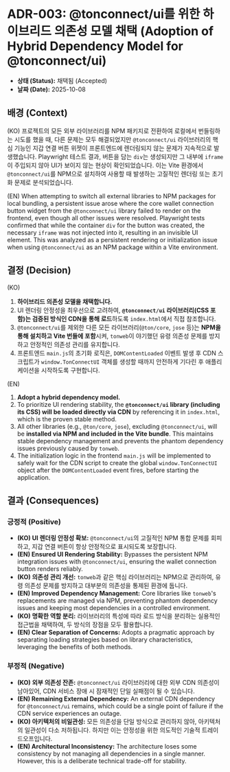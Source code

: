 # ADR-003: @tonconnect/ui를 위한 하이브리드 의존성 모델 채택 (Adoption of Hybrid Dependency Model for @tonconnect/ui)

- **상태 (Status):** 채택됨 (Accepted)
- **날짜 (Date):** 2025-10-08

## 배경 (Context)

(KO)
프로젝트의 모든 외부 라이브러리를 NPM 패키지로 전환하여 로컬에서 번들링하는 시도를 했을 때, 다른 문제는 모두 해결되었지만 `@tonconnect/ui` 라이브러리의 핵심 기능인 지갑 연결 버튼 위젯이 프론트엔드에 렌더링되지 않는 문제가 지속적으로 발생했습니다. Playwright 테스트 결과, 버튼을 담는 `div`는 생성되지만 그 내부에 `iframe`이 주입되지 않아 UI가 보이지 않는 현상이 확인되었습니다. 이는 Vite 환경에서 `@tonconnect/ui`를 NPM으로 설치하여 사용할 때 발생하는 고질적인 렌더링 또는 초기화 문제로 분석되었습니다.

(EN)
When attempting to switch all external libraries to NPM packages for local bundling, a persistent issue arose where the core wallet connection button widget from the `@tonconnect/ui` library failed to render on the frontend, even though all other issues were resolved. Playwright tests confirmed that while the container `div` for the button was created, the necessary `iframe` was not injected into it, resulting in an invisible UI element. This was analyzed as a persistent rendering or initialization issue when using `@tonconnect/ui` as an NPM package within a Vite environment.

## 결정 (Decision)

(KO)

1.  **하이브리드 의존성 모델을 채택합니다.**
2.  UI 렌더링 안정성을 최우선으로 고려하여, **`@tonconnect/ui` 라이브러리(CSS 포함)는 검증된 방식인 CDN을 통해 로드**하도록 `index.html`에서 직접 참조합니다.
3.  `@tonconnect/ui`를 제외한 다른 모든 라이브러리(`@ton/core`, `jose` 등)는 **NPM을 통해 설치하고 Vite 번들에 포함**시켜, `tonweb`이 야기했던 유령 의존성 문제를 방지하고 안정적인 의존성 관리를 유지합니다.
4.  프론트엔드 `main.js`의 초기화 로직은, `DOMContentLoaded` 이벤트 발생 후 CDN 스크립트가 `window.TonConnectUI` 객체를 생성할 때까지 안전하게 기다린 후 애플리케이션을 시작하도록 구현합니다.

(EN)

1.  **Adopt a hybrid dependency model.**
2.  To prioritize UI rendering stability, the **`@tonconnect/ui` library (including its CSS) will be loaded directly via CDN** by referencing it in `index.html`, which is the proven stable method.
3.  All other libraries (e.g., `@ton/core`, `jose`), excluding `@tonconnect/ui`, will be **installed via NPM and included in the Vite bundle**. This maintains stable dependency management and prevents the phantom dependency issues previously caused by `tonweb`.
4.  The initialization logic in the frontend `main.js` will be implemented to safely wait for the CDN script to create the global `window.TonConnectUI` object after the `DOMContentLoaded` event fires, before starting the application.

## 결과 (Consequences)

### 긍정적 (Positive)

- **(KO) UI 렌더링 안정성 확보:** `@tonconnect/ui`의 고질적인 NPM 통합 문제를 회피하고, 지갑 연결 버튼이 항상 안정적으로 표시되도록 보장합니다.
- **(EN) Ensured UI Rendering Stability:** Bypasses the persistent NPM integration issues with `@tonconnect/ui`, ensuring the wallet connection button renders reliably.
- **(KO) 의존성 관리 개선:** `tonweb`과 같은 핵심 라이브러리는 NPM으로 관리하여, 유령 의존성 문제를 방지하고 대부분의 의존성을 통제된 환경에 둡니다.
- **(EN) Improved Dependency Management:** Core libraries like `tonweb`'s replacements are managed via NPM, preventing phantom dependency issues and keeping most dependencies in a controlled environment.
- **(KO) 명확한 역할 분리:** 라이브러리의 특성에 따라 로드 방식을 분리하는 실용적인 접근법을 채택하여, 두 방식의 장점을 모두 활용합니다.
- **(EN) Clear Separation of Concerns:** Adopts a pragmatic approach by separating loading strategies based on library characteristics, leveraging the benefits of both methods.

### 부정적 (Negative)

- **(KO) 외부 의존성 잔존:** `@tonconnect/ui` 라이브러리에 대한 외부 CDN 의존성이 남아있어, CDN 서비스 장애 시 잠재적인 단일 실패점이 될 수 있습니다.
- **(EN) Remaining External Dependency:** An external CDN dependency for `@tonconnect/ui` remains, which could be a single point of failure if the CDN service experiences an outage.
- **(KO) 아키텍처의 비일관성:** 모든 의존성을 단일 방식으로 관리하지 않아, 아키텍처의 일관성이 다소 저하됩니다. 하지만 이는 안정성을 위한 의도적인 기술적 트레이드오프입니다.
- **(EN) Architectural Inconsistency:** The architecture loses some consistency by not managing all dependencies in a single manner. However, this is a deliberate technical trade-off for stability.

